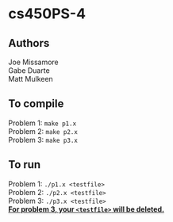 # cs450PS-4
## Authors
Joe Missamore <br>
Gabe Duarte <br>
Matt Mulkeen <br>

## To compile
Problem 1: `make p1.x` <br>
Problem 2: `make p2.x` <br>
Problem 3: `make p3.x` <br>

## To run
Problem 1: `./p1.x <testfile>` <br>
Problem 2: `./p2.x <testfile>` <br>
Problem 3: `./p3.x <testfile>` <br>
<b><u>For problem 3, your `<testfile>` will be deleted.</u></b>